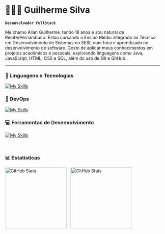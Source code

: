 # 👨🏻‍💻 Guilherme Silva

**`Desenvolvedor FullStack`**

Me chamo Allan Guilherme, tenho 18 anos e sou natural de Recife/Pernambuco. Estou cursando o Ensino Médio integrado ao Técnico em Desenvolvimento de Sistemas no SESI, com foco e aprendizado no desenvolvimento de software. Gosto de aplicar meus conhecimentos em projetos acadêmicos e pessoais, explorando linguagens como Java, JavaScript, HTML, CSS e SQL, além do uso de Git e GitHub.

---


### 🤖 Linguagens e Tecnologias

[![My Skills](https://skillicons.dev/icons?i=java,html,css,php,javascript)](https://skillicons.dev)

### 🔧 DevOps ###

[![My Skills](https://skillicons.dev/icons?i=git,github,bootstrap)](https://skillicons.dev)

### 💻 Ferramentas de Desenvolvimento ###

[![My Skills](https://skillicons.dev/icons?i=vscode,eclipse)](https://skillicons.dev)

<br/>

### 📊 Estatísticas

<p>
  <img 
    align="left" 
    alt="GitHub Stats" 
    height="200" 
    style="padding-right: 10px;" 
    src="https://github-readme-stats.vercel.app/api?username=Denky0&show_icons=true&theme=dark&locale=pt-br" 
  />

<img 
      align="left" 
      alt="GitHub Stats" 
      height="200" 
      src="https://github-readme-stats.vercel.app/api/top-langs/?username=Denky0&theme=dark&layout=compact&custom_title=Tecnologias&langs_count=9" 
  />

</p>
